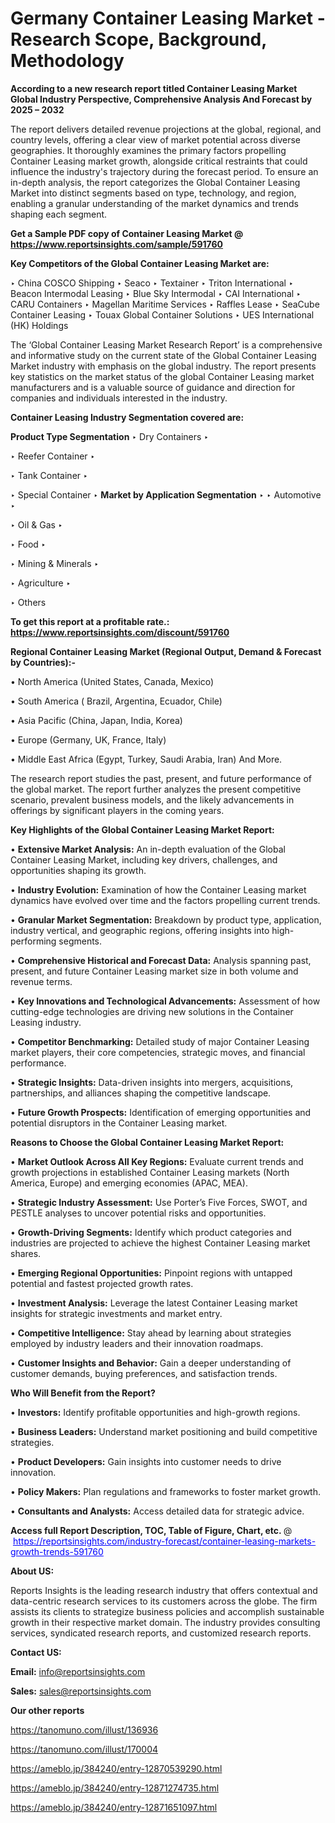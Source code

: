 # Germany Container Leasing Market - Research Scope, Background, Methodology

<strong>According to a new research report titled Container Leasing Market Global Industry Perspective, Comprehensive Analysis And Forecast by 2025 – 2032</strong>

The report delivers detailed revenue projections at the global, regional, and country levels, offering a clear view of market potential across diverse geographies. It thoroughly examines the primary factors propelling Container Leasing market growth, alongside critical restraints that could influence the industry's trajectory during the forecast period. To ensure an in-depth analysis, the report categorizes the Global Container Leasing Market into distinct segments based on type, technology, and region, enabling a granular understanding of the market dynamics and trends shaping each segment.

<strong>Get a Sample PDF copy of Container Leasing Market </strong><strong>@<a href=https://www.reportsinsights.com/sample/591760 style=color:#0000ff;> https://www.reportsinsights.com/sample/591760</a></strong></font>

<strong>Key Competitors of the Global Container Leasing Market are:</strong>

‣ China COSCO Shipping
‣ Seaco
‣ Textainer
‣ Triton International
‣ Beacon Intermodal Leasing
‣ Blue Sky Intermodal
‣ CAI International
‣ CARU Containers
‣ Magellan Maritime Services
‣ Raffles Lease
‣ SeaCube Container Leasing
‣ Touax Global Container Solutions
‣ UES International (HK) Holdings

The ‘Global Container Leasing Market Research Report’ is a comprehensive and informative study on the current state of the Global Container Leasing Market industry with emphasis on the global industry. The report presents key statistics on the market status of the global Container Leasing market manufacturers and is a valuable source of guidance and direction for companies and individuals interested in the industry.

<strong>Container Leasing Industry Segmentation covered are:</strong>

<strong>Product Type Segmentation</strong>
‣
Dry Containers
‣ 

‣ Reefer Container
‣ 

‣ Tank Container
‣ 

‣ Special Container
‣ 
<strong>Market by Application Segmentation</strong>
‣
‣  Automotive
‣ 

‣ Oil & Gas
‣ 

‣ Food
‣ 

‣ Mining & Minerals
‣ 

‣ Agriculture
‣ 

‣ Others

<strong>To get this report at a profitable rate.: <a href=https://www.reportsinsights.com/discount/591760 style=color:#0000ff;>https://www.reportsinsights.com/discount/591760</a></strong></font>

<strong>Regional Container Leasing Market (Regional Output, Demand &amp; Forecast by Countries):-</strong>

• North America (United States, Canada, Mexico)

• South America ( Brazil, Argentina, Ecuador, Chile)

• Asia Pacific (China, Japan, India, Korea)

• Europe (Germany, UK, France, Italy)

• Middle East Africa (Egypt, Turkey, Saudi Arabia, Iran) And More.

The research report studies the past, present, and future performance of the global market. The report further analyzes the present competitive scenario, prevalent business models, and the likely advancements in offerings by significant players in the coming years.

<strong>Key Highlights of the Global Container Leasing Market Report:</strong>

• <strong>Extensive Market Analysis:</strong> An in-depth evaluation of the Global Container Leasing Market, including key drivers, challenges, and opportunities shaping its growth.

• <strong>Industry Evolution:</strong> Examination of how the Container Leasing market dynamics have evolved over time and the factors propelling current trends.

• <strong>Granular Market Segmentation:</strong> Breakdown by product type, application, industry vertical, and geographic regions, offering insights into high-performing segments.

• <strong>Comprehensive Historical and Forecast Data:</strong> Analysis spanning past, present, and future Container Leasing market size in both volume and revenue terms.

• <strong>Key Innovations and Technological Advancements:</strong> Assessment of how cutting-edge technologies are driving new solutions in the Container Leasing industry.

• <strong>Competitor Benchmarking:</strong> Detailed study of major Container Leasing market players, their core competencies, strategic moves, and financial performance.

• <strong>Strategic Insights:</strong> Data-driven insights into mergers, acquisitions, partnerships, and alliances shaping the competitive landscape.

• <strong>Future Growth Prospects:</strong> Identification of emerging opportunities and potential disruptors in the Container Leasing market.

<strong>Reasons to Choose the Global Container Leasing Market Report:</strong>

• <strong>Market Outlook Across All Key Regions:</strong> Evaluate current trends and growth projections in established Container Leasing markets (North America, Europe) and emerging economies (APAC, MEA).

• <strong>Strategic Industry Assessment:</strong> Use Porter’s Five Forces, SWOT, and PESTLE analyses to uncover potential risks and opportunities.

• <strong>Growth-Driving Segments:</strong> Identify which product categories and industries are projected to achieve the highest Container Leasing market shares.

• <strong>Emerging Regional Opportunities:</strong> Pinpoint regions with untapped potential and fastest projected growth rates.

• <strong>Investment Analysis:</strong> Leverage the latest Container Leasing market insights for strategic investments and market entry.

• <strong>Competitive Intelligence:</strong> Stay ahead by learning about strategies employed by industry leaders and their innovation roadmaps.

• <strong>Customer Insights and Behavior:</strong> Gain a deeper understanding of customer demands, buying preferences, and satisfaction trends.

<strong>Who Will Benefit from the Report?</strong>

• <strong>Investors:</strong> Identify profitable opportunities and high-growth regions.

• <strong>Business Leaders:</strong> Understand market positioning and build competitive strategies.

• <strong>Product Developers:</strong> Gain insights into customer needs to drive innovation.

• <strong>Policy Makers:</strong> Plan regulations and frameworks to foster market growth.

• <strong>Consultants and Analysts:</strong> Access detailed data for strategic advice.
</ul>
<strong>Access full Report Description, TOC, Table of Figure, Chart, etc. </strong>@  <a href=https://reportsinsights.com/industry-forecast/container-leasing-markets-growth-trends-591760 style=color:#0000ff;>https://reportsinsights.com/industry-forecast/container-leasing-markets-growth-trends-591760</a></font>

<strong><strong>About US</strong>:</strong>

Reports Insights is the leading research industry that offers contextual and data-centric research services to its customers across the globe. The firm assists its clients to strategize business policies and accomplish sustainable growth in their respective market domain. The industry provides consulting services, syndicated research reports, and customized research reports.

<strong>Contact US:</strong>

<p class=""""><b>Email:</b> <a href=mailto:info@reportsinsights.com>info@reportsinsights.com</a></p>
<p class=""""><b>Sales:</b> <a href=mailto:sales@reportsinsights.com>sales@reportsinsights.com</a></p>

<strong>Our other reports</strong>

<a href=https://tanomuno.com/illust/136936>https://tanomuno.com/illust/136936</a>

<a href=https://tanomuno.com/illust/170004>https://tanomuno.com/illust/170004</a>

<a href=https://ameblo.jp/384240/entry-12870539290.html>https://ameblo.jp/384240/entry-12870539290.html</a>

<a href=https://ameblo.jp/384240/entry-12871274735.html>https://ameblo.jp/384240/entry-12871274735.html</a>

<a href=https://ameblo.jp/384240/entry-12871651097.html>https://ameblo.jp/384240/entry-12871651097.html</a>
